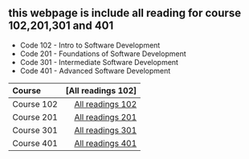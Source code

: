  ## this webpage is include all reading for course 102,201,301 and 401 ##
 
 - Code 102 - Intro to Software Development
 - Code 201 - Foundations of Software Development
 - Code 301 - Intermediate Software Development
 - Code 401 - Advanced Software Development


| Course |[All readings 102]|
| :---  |            ---:                                         |
| Course 102 |[All readings 102](https://ayaabe95.github.io/readings/readings102/ReadingNotes102)|
| Course 201 |[All readings 201](https://ayaabe95.github.io/readings/readings201/ReadingNotes201)|
| Course 301 |[All readings 301](https://ayaabe95.github.io/readings/readings301/ReadingNotes301)|
| Course 401 |[All readings 401](https://ayaabe95.github.io/readings/readings401/AllReadingsNotes)|

